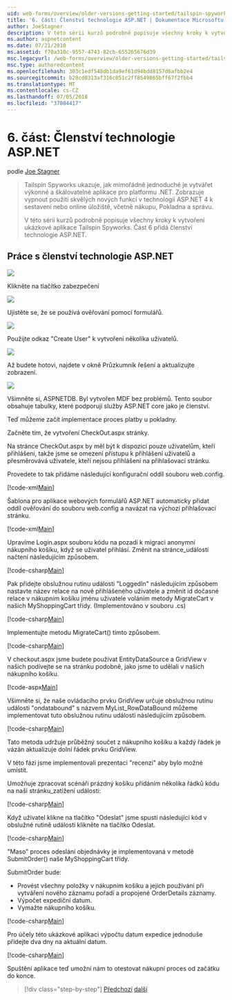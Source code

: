 ```yaml
---
uid: web-forms/overview/older-versions-getting-started/tailspin-spyworks/tailspin-spyworks-part-6
title: '6. část: Členství technologie ASP.NET | Dokumentace Microsoftu'
author: JoeStagner
description: V této sérii kurzů podrobně popisuje všechny kroky k vytvoření ukázkové aplikace Tailspin Spyworks. Část 6 přidá členství technologie ASP.NET.
ms.author: aspnetcontent
ms.date: 07/21/2010
ms.assetid: f70a310c-9557-4743-82cb-655265676d39
msc.legacyurl: /web-forms/overview/older-versions-getting-started/tailspin-spyworks/tailspin-spyworks-part-6
msc.type: authoredcontent
ms.openlocfilehash: 303c1edf548db1da9ef61d94bdd8157d6afbb2e4
ms.sourcegitcommit: b28cd0313af316c051c2ff8549865bff67f2fbb4
ms.translationtype: MT
ms.contentlocale: cs-CZ
ms.lasthandoff: 07/05/2018
ms.locfileid: "37804417"
---
```

<a name="part-6-aspnet-membership"></a>6. část: Členství technologie ASP.NET
====================
podle [Joe Stagner](https://github.com/JoeStagner)

> Tailspin Spyworks ukazuje, jak mimořádně jednoduché je vytvářet výkonné a škálovatelné aplikace pro platformu .NET. Zobrazuje vypnout použití skvělých nových funkcí v technologii ASP.NET 4 k sestavení nebo online úložiště, včetně nákupu, Pokladna a správu.
> 
> V této sérii kurzů podrobně popisuje všechny kroky k vytvoření ukázkové aplikace Tailspin Spyworks. Část 6 přidá členství technologie ASP.NET.


## <a id="_Toc260221672"></a>  Práce s členství technologie ASP.NET

![](tailspin-spyworks-part-6/_static/image1.png)

Klikněte na tlačítko zabezpečení

![](tailspin-spyworks-part-6/_static/image1.jpg)

Ujistěte se, že se používá ověřování pomocí formulářů.

![](tailspin-spyworks-part-6/_static/image2.jpg)

Použijte odkaz "Create User" k vytvoření několika uživatelů.

![](tailspin-spyworks-part-6/_static/image3.jpg)

Až budete hotovi, najdete v okně Průzkumník řešení a aktualizujte zobrazení.

![](tailspin-spyworks-part-6/_static/image2.png)

Všimněte si, ASPNETDB. Byl vytvořen MDF bez problémů. Tento soubor obsahuje tabulky, které podporují služby ASP.NET core jako je členství.

Teď můžeme začít implementace proces platby u pokladny.

Začněte tím, že vytvoření CheckOut.aspx stránky.

Na stránce CheckOut.aspx by měl být k dispozici pouze uživatelům, kteří přihlášeni, takže jsme se omezení přístupu k přihlášení uživatelů a přesměrovává uživatele, kteří nejsou přihlášeni na přihlašovací stránku.

Provedete to tak přidáme následující konfigurační oddíl souboru web.config.

[!code-xml[Main](tailspin-spyworks-part-6/samples/sample1.xml)]

Šablona pro aplikace webových formulářů ASP.NET automaticky přidat oddíl ověřování do souboru web.config a navázat na výchozí přihlašovací stránku.

[!code-xml[Main](tailspin-spyworks-part-6/samples/sample2.xml)]

Upravíme Login.aspx souboru kódu na pozadí k migraci anonymní nákupního košíku, když se uživatel přihlásí. Změnit na stránce\_událostí načtení následujícím způsobem.

[!code-csharp[Main](tailspin-spyworks-part-6/samples/sample3.cs)]

Pak přidejte obslužnou rutinu události "LoggedIn" následujícím způsobem nastavte název relace na nově přihlášeného uživatele a změnit id dočasné relace v nákupním košíku jménu uživatele voláním metody MigrateCart v našich MyShoppingCart třídy. (Implementováno v souboru .cs)

[!code-csharp[Main](tailspin-spyworks-part-6/samples/sample4.cs)]

Implementujte metodu MigrateCart() tímto způsobem.

[!code-csharp[Main](tailspin-spyworks-part-6/samples/sample5.cs)]

V checkout.aspx jsme budete používat EntityDataSource a GridView v našich podívejte se na stránku podobně, jako jsme to udělali v našich nákupního košíku.

[!code-aspx[Main](tailspin-spyworks-part-6/samples/sample6.aspx)]

Všimněte si, že naše ovládacího prvku GridView určuje obslužnou rutinu události "ondatabound" s názvem MyList\_RowDataBound můžeme implementovat tuto obslužnou rutinu události následujícím způsobem.

[!code-csharp[Main](tailspin-spyworks-part-6/samples/sample7.cs)]

Tato metoda udržuje průběžný součet z nákupního košíku a každý řádek je vázán aktualizuje dolní řádek prvku GridView.

V této fázi jsme implementovali prezentaci "recenzi" aby bylo možné umístit.

Umožňuje zpracovat scénáři prázdný košíku přidáním několika řádků kódu na naši stránku\_zatížení události:

[!code-csharp[Main](tailspin-spyworks-part-6/samples/sample8.cs)]

Když uživatel klikne na tlačítko "Odeslat" jsme spustí následující kód v obslužné rutině události klikněte na tlačítko Odeslat.

[!code-csharp[Main](tailspin-spyworks-part-6/samples/sample9.cs)]

"Maso" proces odeslání objednávky je implementovaná v metodě SubmitOrder() naše MyShoppingCart třídy.

SubmitOrder bude:

- Provést všechny položky v nákupním košíku a jejich používání při vytváření nového záznamu pořadí a propojené OrderDetails záznamy.
- Výpočet expediční datum.
- Vymažte nákupního košíku.


[!code-csharp[Main](tailspin-spyworks-part-6/samples/sample10.cs)]

Pro účely této ukázkové aplikaci výpočtu datum expedice jednoduše přidejte dva dny na aktuální datum.

[!code-csharp[Main](tailspin-spyworks-part-6/samples/sample11.cs)]

Spuštění aplikace teď umožní nám to otestovat nákupní proces od začátku do konce.

> [!div class="step-by-step"]
> [Předchozí](tailspin-spyworks-part-5.md)
> [další](tailspin-spyworks-part-7.md)

